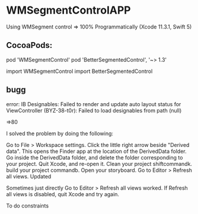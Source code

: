 # WMSegmentControlAPP
Using WMSegment control =>  100% Programmatically (Xcode 11.3.1, Swift 5)

## CocoaPods:
pod 'WMSegmentControl'
pod 'BetterSegmentedControl', '~> 1.3'


import WMSegmentControl
import BetterSegmentedControl


## bugg
 error: IB Designables: Failed to render and update auto layout status for ViewController (BYZ-38-t0r): Failed to load designables from path (null)

=>80

I solved the problem by doing the following:

Go to File > Workspace settings.
Click the little right arrow beside "Derived data". This opens the Finder app at the location of the DerivedData folder.
Go inside the DerivedData folder, and delete the folder corresponding to your project.
Quit Xcode, and re-open it.
Clean your project shiftcommandk.
build your project commandb.
Open your storyboard.
Go to Editor > Refresh all views.
Updated

Sometimes just directly Go to Editor > Refresh all views worked. If Refresh all views is disabled, quit Xcode and try again.


To do constraints 
